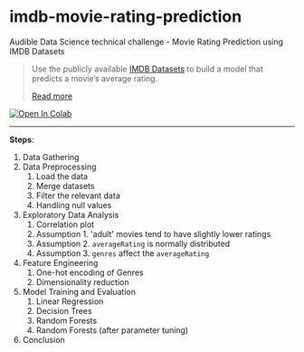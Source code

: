 # imdb-movie-rating-prediction
Audible Data Science technical challenge - Movie Rating Prediction using IMDB Datasets

> Use the publicly available [IMDB Datasets](https://www.imdb.com/interfaces/) to build a model that predicts a movie’s average rating.
>
> [Read more](./Audible_DS_TakeHome.pdf)

<a target="_blank" href="https://colab.research.google.com/github/jyok117/imdb-movie-rating-prediction/blob/main/imdb_movie_rating_prediction.ipynb">
  <img src="https://colab.research.google.com/assets/colab-badge.svg" alt="Open In Colab"/>
</a>

---

**Steps**:
1. Data Gathering
2. Data Preprocessing
    1. Load the data
    2. Merge datasets
    3. Filter the relevant data
    4. Handling null values
3. Exploratory Data Analysis
    1. Correlation plot
    2. Assumption 1. 'adult' movies tend to have slightly lower ratings
    3. Assumption 2. `averageRating` is normally distributed
    4. Assumption 3. `genres` affect the `averageRating`
4. Feature Engineering
    1. One-hot encoding of Genres
    2. Dimensionality reduction
5. Model Training and Evaluation
    1. Linear Regression
    2. Decision Trees
    3. Random Forests
    4. Random Forests (after parameter tuning)
6. Conclusion
